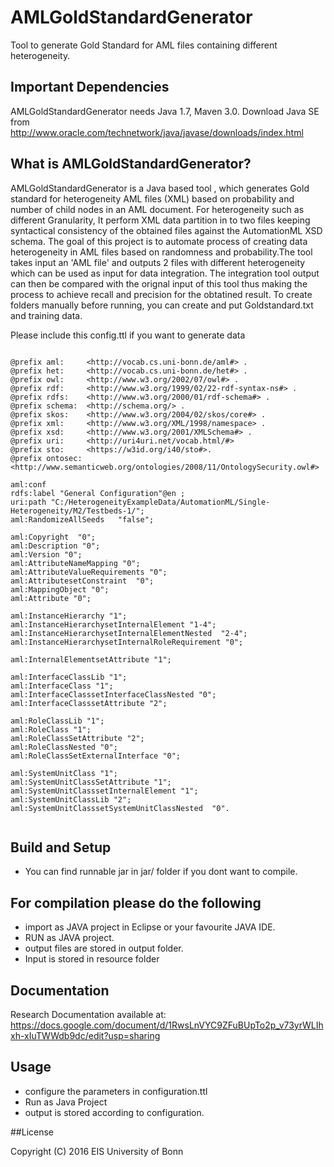 # AMLGoldStandardGenerator   
Tool to generate Gold Standard for AML files containing different heterogeneity.


## Important Dependencies

AMLGoldStandardGenerator needs Java 1.7, Maven 3.0. Download Java SE from  
http://www.oracle.com/technetwork/java/javase/downloads/index.html


## What is AMLGoldStandardGenerator?

AMLGoldStandardGenerator  is a Java based tool , which generates Gold standard for heterogeneity AML files (XML) based on probability and number of child nodes in an AML document. For heterogeneity such as  different Granularity, It perform XML data partition in to two files keeping syntactical consistency of the obtained files against the AutomationML XSD schema. 
The goal of this project is to automate process of creating data heterogeneity in AML files based on randomness and probability.The tool takes input an 'AML file' and outputs 2 files with different heterogeneity which can be used as input for data integration. The integration tool output can then be compared with the orignal input of this tool thus making the process to achieve recall and precision for the obtatined result.
To create folders manually before running, you can create and put Goldstandard.txt and training data.           

Please include this config.ttl if you want to generate data

```

@prefix aml:     <http://vocab.cs.uni-bonn.de/aml#> .
@prefix het:     <http://vocab.cs.uni-bonn.de/het#> .
@prefix owl:     <http://www.w3.org/2002/07/owl#> .
@prefix rdf:     <http://www.w3.org/1999/02/22-rdf-syntax-ns#> .
@prefix rdfs:    <http://www.w3.org/2000/01/rdf-schema#> .
@prefix schema:  <http://schema.org/> .
@prefix skos:    <http://www.w3.org/2004/02/skos/core#> .
@prefix xml:     <http://www.w3.org/XML/1998/namespace> .
@prefix xsd:     <http://www.w3.org/2001/XMLSchema#> .
@prefix uri:     <http://uri4uri.net/vocab.html/#>
@prefix sto:     <https://w3id.org/i40/sto#>.
@prefix ontosec: <http://www.semanticweb.org/ontologies/2008/11/OntologySecurity.owl#>

aml:conf 
rdfs:label "General Configuration"@en ;
uri:path "C:/HeterogeneityExampleData/AutomationML/Single-Heterogeneity/M2/Testbeds-1/";  
aml:RandomizeAllSeeds   "false";          

aml:Copyright  "0"; 
aml:Description "0"; 
aml:Version "0"; 
aml:AttributeNameMapping "0"; 
aml:AttributeValueRequirements "0"; 
aml:AttributesetConstraint  "0"; 
aml:MappingObject "0"; 
aml:Attribute "0";

aml:InstanceHierarchy "1";
aml:InstanceHierarchysetInternalElement "1-4";
aml:InstanceHierarchysetInternalElementNested  "2-4";
aml:InstanceHierarchysetInternalRoleRequirement "0";

aml:InternalElementsetAttribute "1"; 

aml:InterfaceClassLib "1";
aml:InterfaceClass "1";
aml:InterfaceClasssetInterfaceClassNested "0";
aml:InterfaceClasssetAttribute "2"; 

aml:RoleClassLib "1";
aml:RoleClass "1";
aml:RoleClassSetAttribute "2";
aml:RoleClassNested "0";
aml:RoleClassSetExternalInterface "0";

aml:SystemUnitClass "1";
aml:SystemUnitClassSetAttribute "1";
aml:SystemUnitClasssetInternalElement "1"; 
aml:SystemUnitClassLib "2";
aml:SystemUnitClasssetSystemUnitClassNested  "0".
 

```



## Build and Setup  
* You can find runnable jar in jar/ folder if you dont want to compile.
## For compilation please do the following                             
* import as JAVA project in Eclipse or your favourite JAVA IDE.
* RUN as JAVA project.
* output files are stored in output folder.
* Input is stored in resource folder

## Documentation  

Research Documentation available at:   
https://docs.google.com/document/d/1RwsLnVYC9ZFuBUpTo2p_v73yrWLIhxh-xIuTWWdb9dc/edit?usp=sharing

## Usage  

* configure the parameters in configuration.ttl
* Run as Java Project
* output is stored according to configuration.


##License

Copyright (C) 2016 EIS University of Bonn

